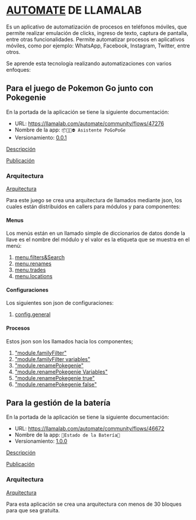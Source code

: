 # [AUTOMATE](https://llamalab.com/) DE LLAMALAB

Es un aplicativo de automatización de procesos en teléfonos móviles, que permite realizar emulación de clicks, ingreso de texto, captura de pantalla, entre otras funcionalidades. Permite automatizar procesos en aplicativos móviles, como por ejemplo: WhatsApp, Facebook, Instagram, Twitter, entre otros.

Se aprende esta tecnología realizando automatizaciones con varios enfoques:

## Para el juego de Pokemon Go junto con Pokegenie

En la portada de la aplicación se tiene la siguiente documentación:

- URL: <https://llamalab.com/automate/community/flows/47276>
- Nombre de la app: `📦🐣🐢⛔ Asistente PoGoPoGe`
- Versionamiento: [0.0.1](../assets/flows/📦🐣🐢⛔%20Asistente%20PoGoPoGe.flo)

[Descripción](../assets/hardSkills/PoGoPoGe/markdown/AsistentePoGoPoGe.md ":include :type=iframe :height=100% :width=300px :scrolling=auto")

[Publicación](https://llamalab.com/automate/community/flows/47276 ":include :type=iframe :height=100% :width=300px :scrolling=auto")

### Arquitectura

[Arquitectura](../assets/hardSkills/PoGoPoGe/pdf/📦🐣🐢⛔%20Asistente%20PoGoPoGe.pdf ":include :type=iframe :height=100% :width=300px :scrolling=auto")

Para este juego se crea una arquitectura de llamados mediante json, los cuales están distribuidos en callers para módulos y para componentes:

#### Menus

Los menús están en un llamado simple de diccionarios de datos donde la llave es el nombre del módulo y el valor es la etiqueta que se muestra en el menú:

1. [menu.filters&Search](../assets/hardSkills/PoGoPoGe/json/menu.filters&Search.json)
2. [menu.renames](../assets/hardSkills/PoGoPoGe/json/menu.renames.json)
3. [menu.trades](../assets/hardSkills/PoGoPoGe/json/menu.trades.json)
4. [menu.locations](../assets/hardSkills/PoGoPoGe/json/menu.locations.json)

#### Configuraciones

Los siguientes son json de configuraciones:

1. [config.general](../assets/hardSkills/PoGoPoGe/json/config.general.json)

#### Procesos

Estos json son los llamados hacia los componentes;

1. ["module.familyFilter"](..assets/hardSkills/PoGoPoGe/json/module.familyFilter.json)
2. ["module.familyFilter variables"](..assets/hardSkills/PoGoPoGe/json/module.familyFilterVariables.json)
3. ["module.renamePokegenie"](..assets/hardSkills/PoGoPoGe/json/module.renamePokegenie.json)
4. ["module.renamePokegenie Variables"](..assets/hardSkills/PoGoPoGe/json/module.renamePokegenieVariables.json)
5. ["module.renamePokegenie true"](..assets/hardSkills/PoGoPoGe/json/module.renamePokegenieTrue.json)
6. ["module.renamePokegenie false"](..assets/hardSkills/PoGoPoGe/json/module.renamePokegenieFalse.json)

## Para la gestión de la batería

En la portada de la aplicación se tiene la siguiente documentación:

- URL: <https://llamalab.com/automate/community/flows/46672>
- Nombre de la app: `🔋Estado de la Batería🪫`
- Versionamiento: [1.0.0](../assets/flows/📦🐣🐢⛔%20Asistente%20PoGoPoGe.flo)

[Descripción](../assets/hardSkills/Battery/markdown/EstadoDeLaBatería.md ":include :type=iframe :height=100% :width=300px :scrolling=auto")

[Publicación](https://llamalab.com/automate/community/flows/46672 ":include :type=iframe :height=100% :width=300px :scrolling=auto")

### Arquitectura

[Arquitectura](../assets/hardSkills/Battery/pdf/🔋Estado%20de%20la%20Batería🪫.pdf ":include :type=iframe :height=100% :width=300px :scrolling=auto")

Para esta aplicación se crea una arquitectura con menos de 30 bloques para que sea gratuita.
